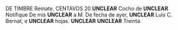 DE
TIMBRE
Remate.
CENTAVOS
20
**UNCLEAR**
Cocho de
**UNCLEAR**
Notifique
De mis **UNCLEAR**
a
M.
De fecha de ayer, **UNCLEAR** Luis C. Bernat, e
**UNCLEAR**
hojas.
**UNCLEAR**
**UNCLEAR**
Treinta.
